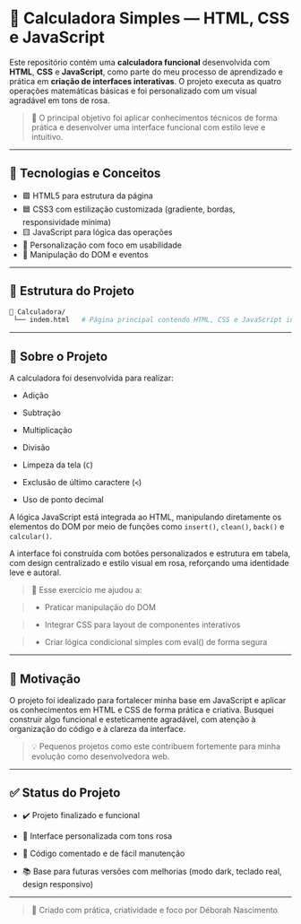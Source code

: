 # 🧮 Calculadora Simples — HTML, CSS e JavaScript

Este repositório contém uma **calculadora funcional** desenvolvida com **HTML**, **CSS** e **JavaScript**, como parte do meu processo de aprendizado e prática em **criação de interfaces interativas**. O projeto executa as quatro operações matemáticas básicas e foi personalizado com um visual agradável em tons de rosa.

> 🎯 O principal objetivo foi aplicar conhecimentos técnicos de forma prática e desenvolver uma interface funcional com estilo leve e intuitivo.

---

## 🚀 Tecnologias e Conceitos

- 🟪 HTML5 para estrutura da página
- 🟦 CSS3 com estilização customizada (gradiente, bordas, responsividade mínima)
- 🟨 JavaScript para lógica das operações
- 🎨 Personalização com foco em usabilidade
- 🧠 Manipulação do DOM e eventos

---

## 📂 Estrutura do Projeto

```bash
📁 Calculadora/
 └── indem.html   # Página principal contendo HTML, CSS e JavaScript integrados
```

---

## 📌 Sobre o Projeto
A calculadora foi desenvolvida para realizar:

- Adição

- Subtração

- Multiplicação

- Divisão

- Limpeza da tela (`C`)

- Exclusão de último caractere (`<`)

- Uso de ponto decimal

A lógica JavaScript está integrada ao HTML, manipulando diretamente os elementos do DOM por meio de funções como `insert()`, `clean()`, `back()` e `calcular()`.

A interface foi construída com botões personalizados e estrutura em tabela, com design centralizado e estilo visual em rosa, reforçando uma identidade leve e autoral.

> 📌 Esse exercício me ajudou a:

> - Praticar manipulação do DOM

> - Integrar CSS para layout de componentes interativos

> - Criar lógica condicional simples com eval() de forma segura

---

## 🧠 Motivação
O projeto foi idealizado para fortalecer minha base em JavaScript e aplicar os conhecimentos em HTML e CSS de forma prática e criativa. Busquei construir algo funcional e esteticamente agradável, com atenção à organização do código e à clareza da interface.

> 💡 Pequenos projetos como este contribuem fortemente para minha evolução como desenvolvedora web.

---
## ✅ Status do Projeto
- ✔️ Projeto finalizado e funcional

- 🎨 Interface personalizada com tons rosa

- 🧠 Código comentado e de fácil manutenção

- 📚 Base para futuras versões com melhorias (modo dark, teclado real, design responsivo)

---

> 💜 Criado com prática, criatividade e foco por Déborah Nascimento
